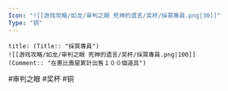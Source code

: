 ```yaml
---
Icon: "![[游戏攻略/如龙/审判之眼 死神的遗言/奖杯/採買專員.png|30]]"
Type: "铜"
---
```

```ad-common-bronze-trophy
title: (Title:: "採買專員")
![[游戏攻略/如龙/审判之眼 死神的遗言/奖杯/採買專員.png|100]]
(Comment:: "在惠比壽屋累計出售１００個道具")
```

#审判之眼 #奖杯 #铜
